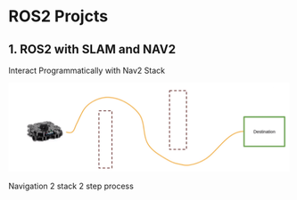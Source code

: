 # ROS2 Projcts


## 1. ROS2 with SLAM and NAV2 


Interact Programmatically with Nav2 Stack 


![ROS2 robot](Images/image.png)

Navigation 2 stack 2 step process
